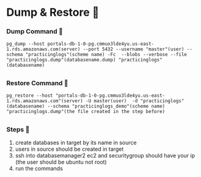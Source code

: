 # Dump & Restore :tractor:

### Dump Command :arrow_down_small:
    pg_dump --host portals-db-1-0-pg.cmmuo3lde4yu.us-east-1.rds.amazonaws.com(server) --port 5432 --username "master"(user) --schema "practicinglogs"(scheme name) -Fc  --blobs --verbose --file "practicinglogs.dump"(databasename.dump) "practicinglogs"(databasename)
##
### Restore Command :arrow_down_small:
    pg_restore --host "portals-db-1-0-pg.cmmuo3lde4yu.us-east-1.rds.amazonaws.com"(server) -U master(user)  -d "practicinglogs"(databasename) --schema "practicinglogs_demo"(scheme name)  "practicinglogs.dump"(the file created in the step before)
##
### Steps :arrow_down_small:
1. create databases in target by its name in source
2. users in source should be created in target
3. ssh into databasemanager2 ec2 and securitygroup should have your ip (the user should be ubuntu not root)
4. run the commands
